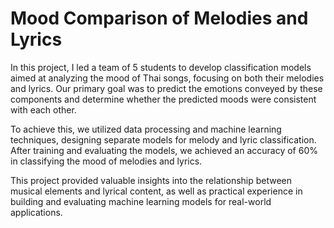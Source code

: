# Mood Comparison of Melodies and Lyrics

In this project, I led a team of 5 students to develop classification models aimed at analyzing the mood of Thai songs, focusing on both their melodies and lyrics. Our primary goal was to predict the emotions conveyed by these components and determine whether the predicted moods were consistent with each other.

To achieve this, we utilized data processing and machine learning techniques, designing separate models for melody and lyric classification. After training and evaluating the models, we achieved an accuracy of 60% in classifying the mood of melodies and lyrics.

This project provided valuable insights into the relationship between musical elements and lyrical content, as well as practical experience in building and evaluating machine learning models for real-world applications.
